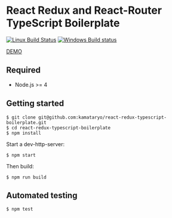 # React Redux and React-Router TypeScript Boilerplate

[![Linux Build Status](https://travis-ci.org/kamataryo/react-redux-typescript-boilerplate.svg?branch=master)](https://travis-ci.org/kamataryo/react-redux-typescript-boilerplate)
[![Windows Build status](https://ci.appveyor.com/api/projects/status/hndrdtmd5jim0d7o?svg=true)](https://ci.appveyor.com/project/kamataryo/react-redux-typescript-boilerplate)

[DEMO](https://react-redux-typescript-boilerplate.biwako.io)

## Required

- Node.js >= 4

## Getting started

```shell
$ git clone git@github.com:kamataryo/react-redux-typescript-boilerplate.git
$ cd react-redux-typescript-boilerplate
$ npm install
```

Start a dev-http-server:

```shell
$ npm start
```

Then build:

```shell
$ npm run build
```

## Automated testing

```shell
$ npm test
```
